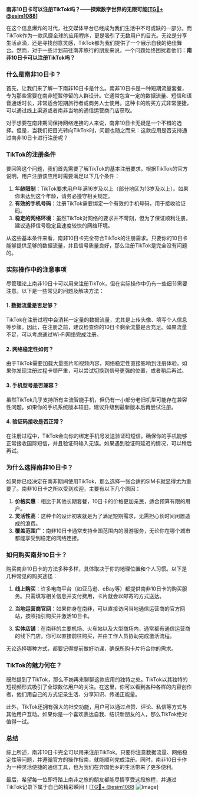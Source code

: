 **南非10日卡可以注册TikTok吗？——探索数字世界的无限可能[[TG💪+ @esim1088](https://t.me/s/esim1088)]**

在这个信息爆炸的时代，社交媒体平台已经成为我们生活中不可或缺的一部分。而TikTok作为一款风靡全球的应用程序，更是吸引了无数用户的目光。无论是分享生活点滴，还是寻找创意灵感，TikTok都为我们提供了一个展示自我的绝佳舞台。然而，对于一些计划前往南非旅行的朋友来说，一个问题始终困扰着他们：**南非10日卡可以注册TikTok吗？**

### **什么是南非10日卡？**

首先，让我们来了解一下南非10日卡是什么。南非10日卡是一种短期流量套餐，专为那些需要在南非短暂停留的人群设计。它通常包含一定的数据流量、短信和语音通话时长，非常适合短期旅行者或商务人士使用。这种卡的购买方式非常便捷，可以通过线上渠道或者南非当地的通信运营商门店获取。

对于想要在南非期间保持网络连接的人来说，南非10日卡无疑是一个不错的选择。但是，当我们把目光转向TikTok时，问题也随之而来：这款应用是否支持通过南非10日卡进行注册呢？

### **TikTok的注册条件**

要回答这个问题，我们首先需要了解TikTok的基本注册要求。根据TikTok的官方说明，用户注册该应用时需要满足以下几个条件：

1. **年龄限制**：TikTok要求用户年满16岁及以上（部分地区为13岁及以上）。如果你未达到这个年龄，请务必遵守相关规定。
2. **有效的手机号码**：注册TikTok需要绑定一个有效的手机号码，用于接收验证码。
3. **稳定的网络环境**：虽然TikTok对网络的要求并不苛刻，但为了保证顺利注册，建议选择信号稳定且速度较快的网络环境。

从这些基本条件来看，南非10日卡完全符合TikTok的注册需求。只要你的10日卡能够提供足够的数据流量，并且信号质量良好，那么注册TikTok是完全没有问题的。

### **实际操作中的注意事项**

尽管理论上南非10日卡可以用来注册TikTok，但在实际操作中仍有一些细节需要注意。以下是一些常见的问题及解决方法：

#### **1. 数据流量是否足够？**
TikTok在注册过程中会消耗一定量的数据流量，尤其是上传头像、填写个人信息等步骤。因此，在注册之前，建议检查你的10日卡剩余流量是否充足。如果流量不足，可以考虑通过Wi-Fi网络完成注册。

#### **2. 网络稳定性如何？**
由于TikTok需要加载大量图片和视频内容，网络稳定性直接影响到注册体验。如果你发现注册过程卡顿严重，可以尝试切换到信号更强的位置，或者稍后再试。

#### **3. 手机型号是否兼容？**
虽然TikTok几乎支持所有主流智能手机，但仍有一小部分老旧机型可能存在兼容性问题。如果你的手机系统版本较旧，建议升级到最新版本后再尝试注册。

#### **4. 验证码接收是否正常？**
在注册过程中，TikTok会向你的绑定手机号发送验证码短信。确保你的手机能够正常接收国际短信，并且验证码输入无误。如果遇到验证码延迟的情况，可以稍后再试。

### **为什么选择南非10日卡？**

如果你已经决定在南非期间使用TikTok，那么选择一张合适的SIM卡就显得尤为重要了。南非10日卡之所以受到欢迎，主要有以下几个原因：

1. **价格实惠**：相比于其他长期套餐，10日卡的价格更加亲民，适合预算有限的用户。
2. **灵活性高**：这种卡的设计初衷就是为了满足短期需求，无需担心长时间闲置造成的浪费。
3. **覆盖范围广**：南非10日卡通常支持全国范围内的漫游服务，无论你在哪个城市都能享受到稳定的网络连接。

### **如何购买南非10日卡？**

购买南非10日卡的方法多种多样，具体取决于你的地理位置和个人习惯。以下是几种常见的购买途径：

1. **线上购买**：许多电商平台（如亚马逊、eBay等）都提供南非10日卡的购买服务。只需填写相关信息并支付费用，卡片就会以邮寄的方式送达。
   
2. **当地运营商官网**：如果你身在南非，可以直接访问当地通信运营商的官方网站，按照指引购买并激活10日卡。

3. **实体店铺**：在南非的主要机场、火车站以及大型商场内，通常都有通信运营商的线下门店。你可以直接前往购买，并由工作人员协助完成激活流程。

无论选择哪种方式，都要记得提前做好功课，确保所购卡片符合你的需求。

### **TikTok的魅力何在？**

既然提到了TikTok，那么不妨再来聊聊这款应用的独特之处。TikTok以其独特的短视频形式吸引了全球数亿用户的关注。在这里，你可以看到各种各样的内容创作者，他们用自己的方式记录生活、分享知识、传递正能量。

此外，TikTok还拥有强大的社交功能，用户可以通过点赞、评论、私信等方式与其他用户互动。如果你是一个喜欢表达自我、结识新朋友的人，那么TikTok绝对值得一试。

### **总结**

综上所述，南非10日卡完全可以用来注册TikTok。只要你注意数据流量、网络稳定性等问题，并遵循官方的操作指南，就能顺利完成注册。同时，南非10日卡作为一种灵活便捷的通信工具，也为我们在异国他乡的生活带来了更多便利。

最后，希望每一位即将踏上南非之旅的朋友都能尽情享受这段旅程，并通过TikTok记录下属于自己的精彩瞬间！[[TG💪+ @esim1088](https://t.me/s/esim1088) ![Image](https://i.postimg.cc/4NQfJmqS/Snipaste-2025-05-13-00-14-12.png)]